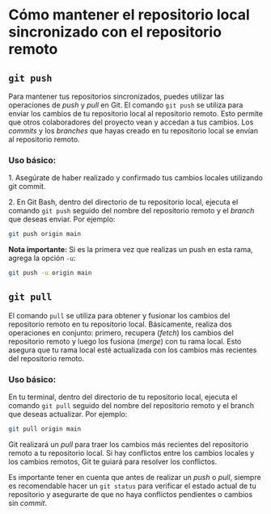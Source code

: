 # Cómo mantener el repositorio local sincronizado con el repositorio remoto

## `git push`

Para mantener tus repositorios sincronizados, puedes utilizar las operaciones de *push* y *pull* en Git. El comando `git push` se utiliza para enviar los cambios de tu repositorio local al repositorio remoto. Esto permite que otros colaboradores del proyecto vean y accedan a tus cambios. Los *commits* y los *branches* que hayas creado en tu repositorio local se envían al repositorio remoto.

### Uso básico:

1\. Asegúrate de haber realizado y confirmado tus cambios locales utilizando git commit.

2\. En Git Bash, dentro del directorio de tu repositorio local, ejecuta el comando `git push` seguido del nombre del repositorio remoto y el *branch* que deseas enviar. Por ejemplo:

```bash
git push origin main
```

**Nota importante:** Si es la primera vez que realizas un push en esta rama, agrega la opción `-u`:

```bash
git push -u origin main
```

## `git pull`

El comando `pull` se utiliza para obtener y fusionar los cambios del repositorio remoto en tu repositorio local. Básicamente, realiza dos operaciones en conjunto: primero, recupera (*fetch*) los cambios del repositorio remoto y luego los fusiona (*merge*) con tu rama local. Esto asegura que tu rama local esté actualizada con los cambios más recientes del repositorio remoto.

### Uso básico:

En tu terminal, dentro del directorio de tu repositorio local, ejecuta el comando `git pull` seguido del nombre del repositorio remoto y el branch que deseas actualizar. Por ejemplo:

```bash
git pull origin main
```

Git realizará un *pull* para traer los cambios más recientes del repositorio remoto a tu repositorio local. Si hay conflictos entre los cambios locales y los cambios remotos, Git te guiará para resolver los conflictos.

Es importante tener en cuenta que antes de realizar un *push* o *pull*, siempre es recomendable hacer un `git status` para verificar el estado actual de tu repositorio y asegurarte de que no haya conflictos pendientes o cambios sin *commit*.
